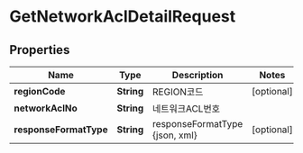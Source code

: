 
# GetNetworkAclDetailRequest

## Properties
Name | Type | Description | Notes
------------ | ------------- | ------------- | -------------
**regionCode** | **String** | REGION코드 |  [optional]
**networkAclNo** | **String** | 네트워크ACL번호 | 
**responseFormatType** | **String** | responseFormatType {json, xml} |  [optional]



